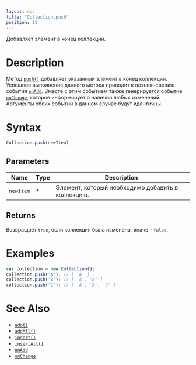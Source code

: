 ```yaml
---
layout: doc
title: "Collection.push"
position: 11
---
```


Добавляет элемент в конец коллекции.

# Description

Метод [`push()`](../Collection.push/) добавляет указанный элемент в конец коллекции. Успешное
выполнение данного метода приводит к возникновению события [`onAdd`](../Collection.onAdd/).
Вместе с этим событием также генерируется событие [`onChange`](../Collection.onChange/),
которое информирует о наличии любых изменений. Аргументы обеих событий в данном случае
будут идентичны.

# Syntax

```js
Collection.push(newItem)
```

## Parameters

|Name|Type|Description|
|----|----|-----------|
|`newItem`|&#42;|Элемент, который необходимо добавить в коллекцию.|

## Returns

Возвращает `true`, если коллекция была изменена, иначе - `false`.

# Examples

```js
var collection = new Collection();
collection.push('A'); // [ 'A' ]
collection.push('B'); // [ 'A', 'B' ]
collection.push('C'); // [ 'A', 'B', 'C' ]
```

# See Also

* [`add()`](../Collection.add/)
* [`addAll()`](../Collection.addAll/)
* [`insert()`](../Collection.insert/)
* [`insertAll()`](../Collection.insertAll/)
* [`onAdd`](../Collection.onAdd/)
* [`onChange`](../Collection.onChange/)
